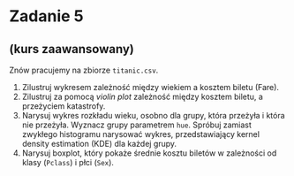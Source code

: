 # Zadanie 5

## (kurs zaawansowany)

Znów pracujemy na zbiorze `titanic.csv`.

1. Zilustruj wykresem zależność między wiekiem a kosztem biletu (Fare).
2. Zilustruj za pomocą *violin plot* zależność między kosztem biletu, a przeżyciem katastrofy.
3. Narysuj wykres rozkładu wieku, osobno dla grupy, która przeżyła i która nie przeżyła. Wyznacz grupy parametrem `hue`. Spróbuj zamiast zwykłego histogramu narysować wykres, przedstawiający kernel density estimation (KDE) dla każdej grupy.
4. Narysuj boxplot, który pokaże średnie kosztu biletów w zależności od klasy (`Pclass`) i płci (`Sex`).